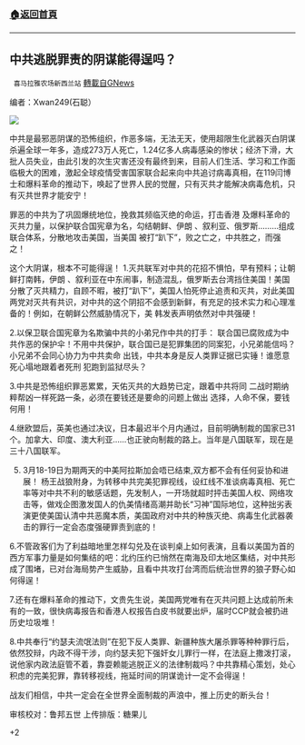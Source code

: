 ###  [:house:返回首頁](https://github.com/ourhimalayas/txt)
---

## 中共逃脱罪责的阴谋能得逞吗？
` 喜马拉雅农场新西兰站` [轉載自GNews](https://gnews.org/zh-hans/1015688/)

编者：Xwan249(石聪）

![]()![](https://gnews.org/wp-content/uploads/2021/03/032501.jpg)

中共是最邪恶阴谋的恐怖组织，作恶多端，无法无天，使用超限生化武器灭白阴谋杀遍全球一年多，造成273万人死亡，1.24亿多人病毒感染的惨状；经济下滑，大批人员失业，由此引发的次生灾害还没有最终到来，目前人们生活、学习和工作面临极大的困难，激起全球疫情受害国家联合起来向中共追讨病毒真相，在119闫博士和爆料革命的推动下，唤起了世界人民的觉醒，只有灭共才能解决病毒危机，只有灭共世界才能安宁！

罪恶的中共为了巩固爆统地位，挽救其频临灭绝的命运，打击香港 及爆料革命的灭共力量，以保护联合国宪章为名，勾结朝鲜、伊朗 、叙利亚、俄罗斯………组成联合体系，分散地攻击美国，当美国 被打“趴下”，败之亡之，中共胜之，而强之！

这个大阴谋，根本不可能得逞！
1.灭共联军对中共的花招不惧怕，早有预料；让朝鲜打南韩，伊朗 、叙利亚在中东闹事，制造混乱，俄罗斯去台湾挡住美国！美国分散了灭共精力，自顾不暇，被打“趴下”，美国人怕死停止追责和灭共，对此美国两党对灭共有共识，对中共的这个阴招不会感到新鲜，有充足的技术实力和心理准备的！例如，在朝鲜公然威胁情况下，美 韩发表声明依然对中共强硬！

2.以保卫联合国宪章为名欺骗中共的小弟兄作中共的打手： 联合国已腐败成为中共作恶的保护伞！不用中共保护，联合国已是犯罪集团的同案犯，小兄弟能信吗？小兄弟不会同心协力为中共卖命 出钱，中共本身是反人类罪证据已实锤！谁愿意死心塌地跟着者死刑 犯跑到监狱尽头？

3.中共是恐怖组织罪恶累累，天佑灭共的大趋势已定，跟着中共将同 二战时期纳粹帮凶一样死路一条，必须在要钱还是要命的问题上做出 选择，人命不保，要钱何用！

4.继欧盟后，英美也通过决议，日本最迟半个月内通过，目前明确制裁的国家已31个。加拿大、印度、澳大利亚……也正驶向制裁的路上。当年是八国联军，现在是三十八国联军。

5. 3月18-19日为期两天的中美阿拉斯加会唔已结束,双方都不会有任何妥协和进展！ 杨王战狼附身，为转移中共完美犯罪视线，设红线不准谈病毒真相、死亡率等对中共不利的敏感话题，先发制人，一开场就超时抨击美国人权、网络攻击等，做戏企图激发国人的仇美情绪高潮并助长“习神”国际地位，这种拙劣表演更使美国认清中共恶魔本质，美国政府对中共的种族灭绝、病毒生化武器袭击的罪行一定会态度强硬罪责到底的！

6.不管政客们为了利益暗地里怎样勾兑及在谈判桌上如何表演，且看以美国为首的西方军事力量是如何集结的吧：北约压约已悄然在南海及印太地区集结，对中共形成了围堵，已对台海局势产生威胁，且看中共攻打台湾而后统治世界的狼子野心如何得逞！

7.还有在爆料革命的推动下，文贵先生说，美国两党唯有在灭共问题上达成前所未有的一致，很快病毒报告和香港人权报告白皮书就要出炉，届时CCP就会被扔进历史垃圾堆！

8.中共奉行“约瑟夫流氓法则”在犯下反人类罪、新疆种族大屠杀罪等种种罪行后，依然狡辩，内政不得干涉，向约瑟夫犯下强奸女儿罪行一样，在法庭上撒泼打滚，说他家内政法庭管不着，靠耍赖能逃脱正义的法律制裁吗？中共靠精心策划，处心积虑的完美犯罪，靠转移视线，拖延时间的阴谋诡计一定不会得逞！

战友们相信，中共一定会在全世界全面制裁的声浪中，推上历史的断头台！

审核校对：鲁邦五世
上传排版：糖果儿

+2
